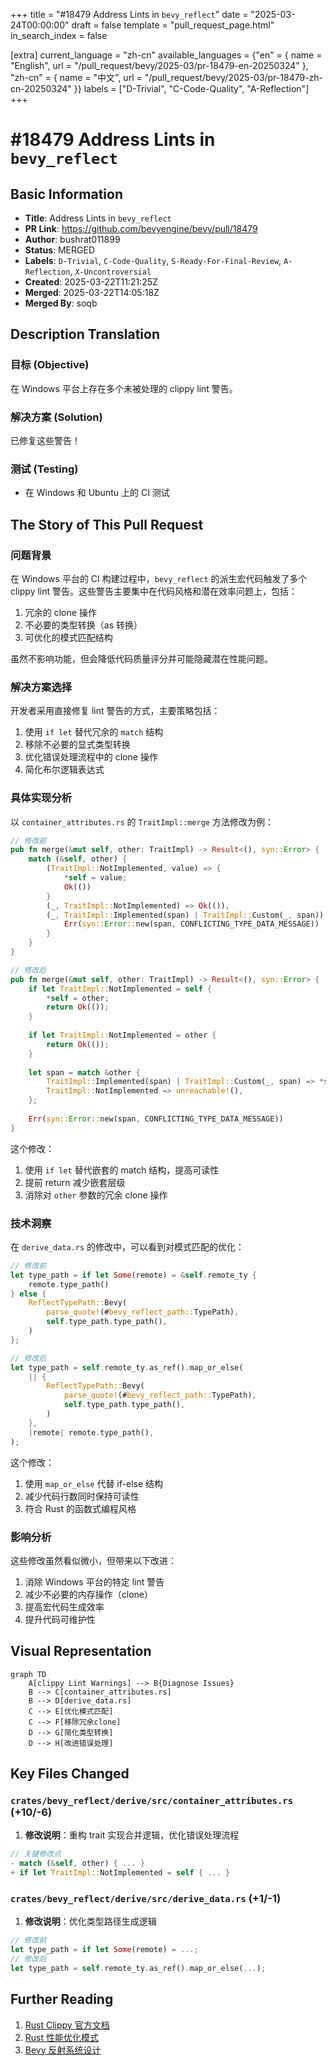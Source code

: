 +++
title = "#18479 Address Lints in `bevy_reflect`"
date = "2025-03-24T00:00:00"
draft = false
template = "pull_request_page.html"
in_search_index = false

[extra]
current_language = "zh-cn"
available_languages = {"en" = { name = "English", url = "/pull_request/bevy/2025-03/pr-18479-en-20250324" }, "zh-cn" = { name = "中文", url = "/pull_request/bevy/2025-03/pr-18479-zh-cn-20250324" }}
labels = ["D-Trivial", "C-Code-Quality", "A-Reflection"]
+++

# #18479 Address Lints in `bevy_reflect`

## Basic Information
- **Title**: Address Lints in `bevy_reflect`
- **PR Link**: https://github.com/bevyengine/bevy/pull/18479
- **Author**: bushrat011899
- **Status**: MERGED
- **Labels**: `D-Trivial`, `C-Code-Quality`, `S-Ready-For-Final-Review`, `A-Reflection`, `X-Uncontroversial`
- **Created**: 2025-03-22T11:21:25Z
- **Merged**: 2025-03-22T14:05:18Z
- **Merged By**: soqb

## Description Translation
### 目标 (Objective)
在 Windows 平台上存在多个未被处理的 clippy lint 警告。

### 解决方案 (Solution)
已修复这些警告！

### 测试 (Testing)
- 在 Windows 和 Ubuntu 上的 CI 测试

## The Story of This Pull Request

### 问题背景
在 Windows 平台的 CI 构建过程中，`bevy_reflect` 的派生宏代码触发了多个 clippy lint 警告。这些警告主要集中在代码风格和潜在效率问题上，包括：
1. 冗余的 clone 操作
2. 不必要的类型转换（as 转换）
3. 可优化的模式匹配结构

虽然不影响功能，但会降低代码质量评分并可能隐藏潜在性能问题。

### 解决方案选择
开发者采用直接修复 lint 警告的方式，主要策略包括：
1. 使用 `if let` 替代冗余的 `match` 结构
2. 移除不必要的显式类型转换
3. 优化错误处理流程中的 clone 操作
4. 简化布尔逻辑表达式

### 具体实现分析
以 `container_attributes.rs` 的 `TraitImpl::merge` 方法修改为例：

```rust
// 修改前
pub fn merge(&mut self, other: TraitImpl) -> Result<(), syn::Error> {
    match (&self, other) {
        (TraitImpl::NotImplemented, value) => {
            *self = value;
            Ok(())
        }
        (_, TraitImpl::NotImplemented) => Ok(()),
        (_, TraitImpl::Implemented(span) | TraitImpl::Custom(_, span)) => {
            Err(syn::Error::new(span, CONFLICTING_TYPE_DATA_MESSAGE))
        }
    }
}

// 修改后
pub fn merge(&mut self, other: TraitImpl) -> Result<(), syn::Error> {
    if let TraitImpl::NotImplemented = self {
        *self = other;
        return Ok(());
    }
    
    if let TraitImpl::NotImplemented = other {
        return Ok(());
    }
    
    let span = match &other {
        TraitImpl::Implemented(span) | TraitImpl::Custom(_, span) => *span,
        TraitImpl::NotImplemented => unreachable!(),
    };
    
    Err(syn::Error::new(span, CONFLICTING_TYPE_DATA_MESSAGE))
}
```
这个修改：
1. 使用 `if let` 替代嵌套的 match 结构，提高可读性
2. 提前 return 减少嵌套层级
3. 消除对 `other` 参数的冗余 clone 操作

### 技术洞察
在 `derive_data.rs` 的修改中，可以看到对模式匹配的优化：

```rust
// 修改前
let type_path = if let Some(remote) = &self.remote_ty {
    remote.type_path()
} else {
    ReflectTypePath::Bevy(
        parse_quote!(#bevy_reflect_path::TypePath),
        self.type_path.type_path(),
    )
};

// 修改后
let type_path = self.remote_ty.as_ref().map_or_else(
    || {
        ReflectTypePath::Bevy(
            parse_quote!(#bevy_reflect_path::TypePath),
            self.type_path.type_path(),
        )
    },
    |remote| remote.type_path(),
);
```
这个修改：
1. 使用 `map_or_else` 代替 if-else 结构
2. 减少代码行数同时保持可读性
3. 符合 Rust 的函数式编程风格

### 影响分析
这些修改虽然看似微小，但带来以下改进：
1. 消除 Windows 平台的特定 lint 警告
2. 减少不必要的内存操作（clone）
3. 提高宏代码生成效率
4. 提升代码可维护性

## Visual Representation

```mermaid
graph TD
    A[clippy Lint Warnings] --> B{Diagnose Issues}
    B --> C[container_attributes.rs]
    B --> D[derive_data.rs]
    C --> E[优化模式匹配]
    C --> F[移除冗余clone]
    D --> G[简化类型转换]
    D --> H[改进错误处理]
```

## Key Files Changed

### `crates/bevy_reflect/derive/src/container_attributes.rs` (+10/-6)
1. **修改说明**：重构 trait 实现合并逻辑，优化错误处理流程
```rust
// 关键修改点
- match (&self, other) { ... }
+ if let TraitImpl::NotImplemented = self { ... }
```

### `crates/bevy_reflect/derive/src/derive_data.rs` (+1/-1)
1. **修改说明**：优化类型路径生成逻辑
```rust
// 修改前
let type_path = if let Some(remote) = ...;
// 修改后
let type_path = self.remote_ty.as_ref().map_or_else(...);
```

## Further Reading
1. [Rust Clippy 官方文档](https://doc.rust-lang.org/clippy/)
2. [Rust 性能优化模式](https://github.com/rust-unofficial/patterns)
3. [Bevy 反射系统设计](https://bevyengine.org/learn/book/reflection/)